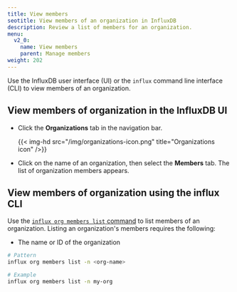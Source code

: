 ```yaml
---
title: View members
seotitle: View members of an organization in InfluxDB
description: Review a list of members for an organization.
menu:
  v2_0:
    name: View members
    parent: Manage members
weight: 202
---
```


Use the InfluxDB user interface (UI) or the `influx` command line interface (CLI)
to view members of an organization.

## View members of organization in the InfluxDB UI

* Click the **Organizations** tab in the navigation bar.

    {{< img-hd src="/img/organizations-icon.png" title="Organizations icon" />}}

* Click on the name of an organization, then select the **Members** tab. The list of organization members appears.


## View members of organization using the influx CLI

Use the [`influx org members list` command](/v2.0/reference/cli/influx/org/members/list)
to list members of an organization. Listing an organization's members requires the following:

- The name or ID of the organization

```sh
# Pattern
influx org members list -n <org-name>

# Example
influx org members list -n my-org
```
